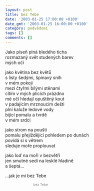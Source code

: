 ```yaml
---
layout: post
title: bez Tebe
date: '2003-01-25 17:00:00 +0100'
date_gmt: '2003-01-25 16:00:00 +0100'
category: podvědomí
tags: []
comments: []
---
```


<p>Jako píseň plná bledého ticha<br>rozmazaný svět studených barev<br>mých očí</p>
<p>jako květina bez květů<br>s listy šedými, špinavý sníh<br>v mém pokoji<br>mezi čtyřmi bílými stěnami<br>cítím v mých plicích prázdno<br>mé oči hledají opuštěný kout<br>v padajícím mrznoucím dešti<br>plní kaluže ledové vody<br>bijící pomalu a tvrdě<br>v mém srdci</p>
<p>jako strom na poušti<br>pomalu přejíždějící pohledem po dunách<br>povídá si s větrem<br>sleduje moře proplouvat</p>
<p>jako loď na moři v bezvětří<br>jen smutné sedí na lesklé hladině<br>a šeptá...</p>
<p>...jak je mi bez Tebe</p>
<p style="color:#808080; font-size:8pt; text-indent:90">bez Tebe</p>
